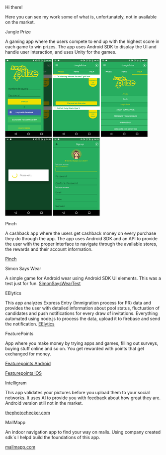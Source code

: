 Hi there!

Here you can see my work some of what is, unfortunately, not in available on the market.

Jungle Prize

A gaming app where the users compete to end up with the highest score in each game to win prizes.
The app uses Android SDK to display the UI and handle user interaction, and uses Unity for the games.

<img src="/jungleprize/Screenshot_20160729-143228.png" title="screenshot 1" width="150" height="250" />  <img src="/jungleprize/Screenshot_20160729-143232.png" title="screenshot 1" width="150" height="250" />  <img src="/jungleprize/Screenshot_20160729-143244.png" title="screenshot 1" width="150" height="250" />  <img src="/jungleprize/Screenshot_20160729-143255.png" title="screenshot 1" width="150" height="250" />  <img src="/jungleprize/Screenshot_20160729-143332.png" title="screenshot 1" width="150" height="250" />

Pinch

A cashback app where the users get cashback money on every purchase they do through the app.
The app uses Android SDK and an API to provide the user with the proper interface to navigate through the available stores, the rewards and their account information.

<a href="https://drive.google.com/file/d/1SUQKkEZJO55gG5zdFLOX6L_nJ93c24Kv/view?usp=sharing" target="_blank">Pinch</a>


Simon Says Wear

A simple game for Android wear using Android SDK UI elements. This was a test just for fun.
<a href="https://github.com/cristiangoncas/SimonSaysWearTest" target="_blank">SimonSaysWearTest</a>

EElytics

This app analyzes Express Entry (Immigration process for PR) data and provides the user with detailed information about pool status, fluctuation of candidates and push notifications for every draw of invitations.
Everything automated using node.js to process the data, upload it to firebase and send the notification.
<a href="https://play.google.com/store/apps/details?id=com.cristiangoncas.expressentryanalytics" target="_blank">EElytics</a>

FeaturePoints

App where you make money by trying apps and games, filling out surveys, buying stuff online and so on. You get rewarded with points that get exchanged for money.

<a href="https://play.google.com/store/apps/details?id=com.tapgen.featurepoints&hl=en" target="_blank">Featurepoints Android</a>

<a href="https://itunes.apple.com/us/app/featurepoints/id1409722949?mt=8" target="_blank">Featurepoints iOS</a>

Intelligram

This app validates your pictures before you upload them to your social networks. It uses AI to provide you with feedback about how great they are.
Android version still not in the market.

<a href="https://thephotochecker.com" target="_blank">thephotochecker.com</a>

MallMapp

An indoor navigation app to find your way on malls. Using company created sdk´s I helpd build the foundations of this app. 

<a href="https://mallmapp.com/" target="_blank">mallmapp.com</a>
